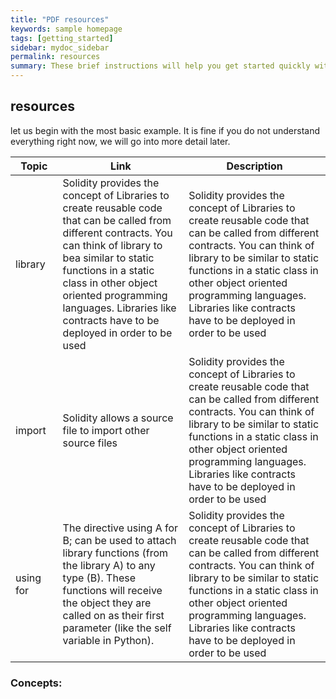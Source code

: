 ```yaml
---
title: "PDF resources"
keywords: sample homepage
tags: [getting_started]
sidebar: mydoc_sidebar
permalink: resources
summary: These brief instructions will help you get started quickly with the solidity development.
---
```



## resources

let us begin with the most basic example. It is fine if you do not understand everything right now, we will go into more detail later.



<table>
<colgroup>
<col width="15%" />
<col width="40%" />
<col width="50%" />
</colgroup>
<thead>
<tr class="header">
<th>Topic</th>
<th>Link</th>
<th>Description</th>
</tr>
</thead>
<tbody>
<tr>
<td markdown="span">library</td>
<td markdown="span">Solidity provides the concept of Libraries to create reusable code that can be called from different contracts. You can think of library to bea similar to static functions in a static class in other object oriented programming languages. Libraries like contracts have to be deployed in order to be used</td>
<td markdown="span">Solidity provides the concept of Libraries to create reusable code that can be called from different contracts. You can think of library to be similar to static functions in a static class in other object oriented programming languages. Libraries like contracts have to be deployed in order to be used</td>
</tr>
    <tr>
<td markdown="span">import</td>
<td markdown="span">Solidity allows a source file to import other source files</td>
<td markdown="span">Solidity provides the concept of Libraries to create reusable code that can be called from different contracts. You can think of library to be similar to static functions in a static class in other object oriented programming languages. Libraries like contracts have to be deployed in order to be used</td>
</tr>
<tr>
<td markdown="span">using for</td>
<td markdown="span">The directive using A for B; can be used to attach library functions (from the library A) to any type (B). These functions will receive the object they are called on as their first parameter (like the self variable in Python).
<td markdown="span">Solidity provides the concept of Libraries to create reusable code that can be called from different contracts. You can think of library to be similar to static functions in a static class in other object oriented programming languages. Libraries like contracts have to be deployed in order to be used</td>
</td>
</tr>
</tbody>
</table> 


### Concepts:



